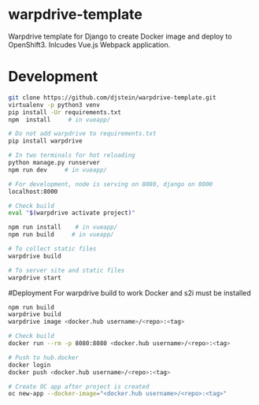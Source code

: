 # warpdrive-template
Warpdrive template for Django to create Docker image and deploy to OpenShift3. Inlcudes Vue.js Webpack application.

# Development
```bash
git clone https://github.com/djstein/warpdrive-template.git
virtualenv -p python3 venv
pip install -Ur requirements.txt
npm  install     # in vueapp/

# Do not add warpdrive to requirements.txt
pip install warpdrive

# In two terminals for hot reloading
python manage.py runserver
npm run dev     # in vueapp/

# For development, node is serving on 8080, django on 8000
localhost:8000

# Check build
eval "$(warpdrive activate project)"

npm run install    # in vueapp/
npm run build     # in vueapp/

# To collect static files
warpdrive build

# To server site and static files
warpdrive start
```

#Deployment
For warpdrive build to work Docker and s2i must be installed
```bash
npm run build
warpdrive build
warpdrive image <docker.hub username>/<repo>:<tag>

# Check build
docker run --rm -p 8080:8080 <docker.hub username>/<repo>:<tag>

# Push to hub.docker
docker login
docker push <docker.hub username>/<repo>:<tag>

# Create OC app after project is created
oc new-app --docker-image="<docker.hub username>/<repo>:<tag>" 
```
